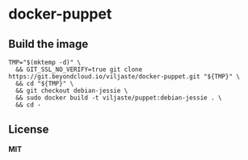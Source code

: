 # docker-puppet

## Build the image

    TMP="$(mktemp -d)" \
      && GIT_SSL_NO_VERIFY=true git clone https://git.beyondcloud.io/viljaste/docker-puppet.git "${TMP}" \
      && cd "${TMP}" \
      && git checkout debian-jessie \
      && sudo docker build -t viljaste/puppet:debian-jessie . \
      && cd -

## License

**MIT**
